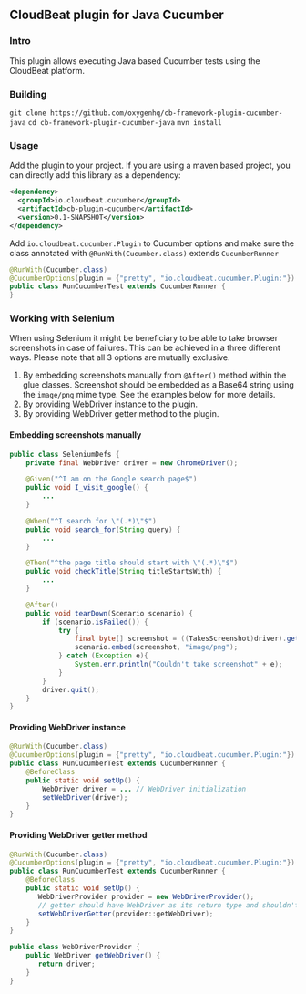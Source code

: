 ## CloudBeat plugin for Java Cucumber 

### Intro
This plugin allows executing Java based Cucumber tests using the CloudBeat platform.

### Building
`git clone https://github.com/oxygenhq/cb-framework-plugin-cucumber-java`
`cd cb-framework-plugin-cucumber-java`
`mvn install`

### Usage
Add the plugin to your project. If you are using a maven based project, you can directly add this library as a dependency:
```xml
<dependency>  
  <groupId>io.cloudbeat.cucumber</groupId>  
  <artifactId>cb-plugin-cucumber</artifactId>  
  <version>0.1-SNAPSHOT</version>  
</dependency>
```

Add `io.cloudbeat.cucumber.Plugin` to Cucumber options and make sure the class annotated with `@RunWith(Cucumber.class)` extends `CucumberRunner`

```java
@RunWith(Cucumber.class)
@CucumberOptions(plugin = {"pretty", "io.cloudbeat.cucumber.Plugin:"})
public class RunCucumberTest extends CucumberRunner {
}
```

### Working with Selenium

When using Selenium it might be beneficiary to be able to take browser screenshots in case of failures.
This can be achieved in a three different ways. Please note that all 3 options are mutually exclusive.

1. By embedding screenshots manually from `@After()` method within the glue classes. Screenshot should be embedded as a Base64 string using the `image/png` mime type. See the examples below for more details.
2. By providing WebDriver instance to the plugin.
3. By providing WebDriver getter method to the plugin.

#### Embedding screenshots manually

```java
public class SeleniumDefs {
    private final WebDriver driver = new ChromeDriver();

    @Given("^I am on the Google search page$")
    public void I_visit_google() {
        ...
    }

    @When("^I search for \"(.*)\"$")
    public void search_for(String query) {
        ...
    }

    @Then("^the page title should start with \"(.*)\"$")
    public void checkTitle(String titleStartsWith) {
        ...
    }

    @After()
    public void tearDown(Scenario scenario) {
        if (scenario.isFailed()) {
            try {
                final byte[] screenshot = ((TakesScreenshot)driver).getScreenshotAs(OutputType.BYTES);
                scenario.embed(screenshot, "image/png");
            } catch (Exception e){
                System.err.println("Couldn't take screenshot" + e);
            }
        }
        driver.quit();
    }
}
```

#### Providing WebDriver instance
```java
@RunWith(Cucumber.class)
@CucumberOptions(plugin = {"pretty", "io.cloudbeat.cucumber.Plugin:"})
public class RunCucumberTest extends CucumberRunner {
    @BeforeClass
    public static void setUp() {
        WebDriver driver = ... // WebDriver initialization
        setWebDriver(driver);
    }
}
```

#### Providing WebDriver getter method
```java
@RunWith(Cucumber.class)
@CucumberOptions(plugin = {"pretty", "io.cloudbeat.cucumber.Plugin:"})
public class RunCucumberTest extends CucumberRunner {
    @BeforeClass
    public static void setUp() {
       WebDriverProvider provider = new WebDriverProvider();
       // getter should have WebDriver as its return type and shouldn't expect any arguments
       setWebDriverGetter(provider::getWebDriver);
    }
}

public class WebDriverProvider {
    public WebDriver getWebDriver() {
       return driver;
    }
}
```
